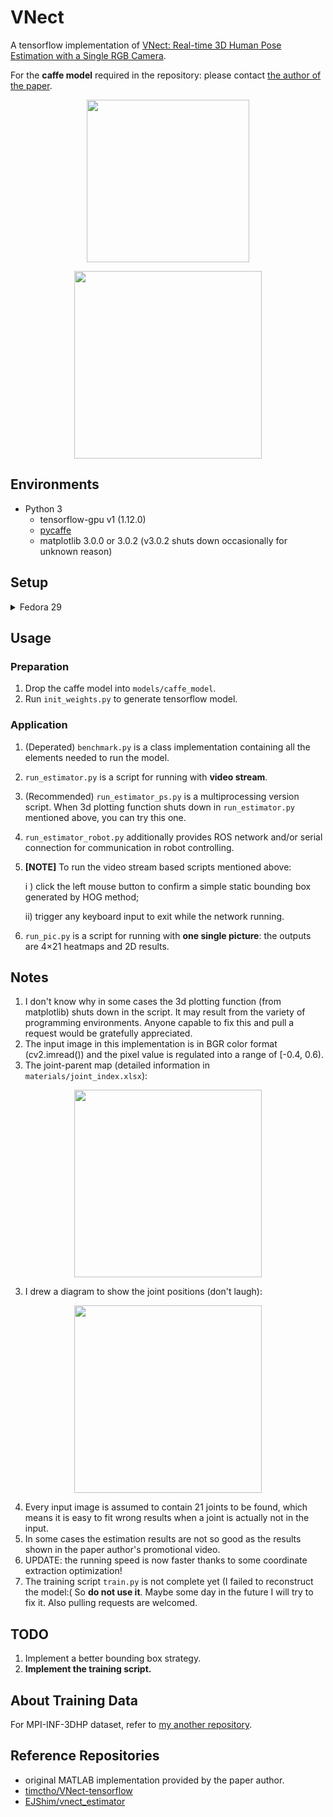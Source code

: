 # VNect

A tensorflow implementation of [VNect: Real-time 3D Human Pose Estimation with a Single RGB Camera](http://gvv.mpi-inf.mpg.de/projects/VNect/).

For the **caffe model** required in the repository: please contact [the author of the paper](http://gvv.mpi-inf.mpg.de/projects/VNect/).



<p align="center">
    <img src="./pic/test_pic_show.png" height="260">
</p>
<p align="center">
    <img src="./pic/test_video_show.gif" height="300">
</p>


## Environments

- Python 3
  - tensorflow-gpu v1 (1.12.0)
  - [pycaffe](https://github.com/BVLC/caffe/tree/windows)
  - matplotlib 3.0.0 or 3.0.2 (v3.0.2 shuts down occasionally for unknown reason)

## Setup

<details><summary>Fedora 29</summary>
<p>

#### Install python dependencies:
```
pip3 install -r requirements.txt --user
```
#### Install caffe dependencies
```
sudo dnf install protobuf-devel leveldb-devel snappy-devel opencv-devel boost-devel hdf5-devel glog-devel gflags-devel lmdb-devel atlas-devel python-lxml boost-python3-devel
```
#### Setup Caffe
```
git clone https://github.com/BVLC/caffe.git
cd caffe
```

#### Configure Makefile.config (Include python3 and fix path)

#### Build Caffe
```
sudo make all
sudo make runtest
sudo make pycaffe
sudo make distribute
sudo cp .build_release/lib/ /usr/lib64
sudo cp -a distribute/python/caffe/ /usr/lib/python3.7/site-packages/
```
</p>
</details>


## Usage

### Preparation

1. Drop the caffe model into `models/caffe_model`.
2. Run `init_weights.py` to generate tensorflow model.

### Application

1. (Deperated) `benchmark.py` is a class implementation containing all the elements needed to run the model.

2. `run_estimator.py` is a script for running with **video stream**.

3. (Recommended) `run_estimator_ps.py` is a multiprocessing version script. When 3d plotting function shuts down in `run_estimator.py` mentioned above, you can try this one.

4. `run_estimator_robot.py` additionally provides ROS network and/or serial connection for communication in robot controlling.

5. **[NOTE]** To run the video stream based scripts mentioned above:

   i ) click the left mouse button to confirm a simple static bounding box generated by HOG method;

   ii) trigger any keyboard input to exit while the network running.

6. `run_pic.py` is a script for running with **one single picture**: the outputs are 4×21 heatmaps and 2D results.



## Notes

1. I don't know why in some cases the 3d plotting function (from matplotlib) shuts down in the script. It may result from the variety of programming environments. Anyone capable to fix this and pull a request would be gratefully appreciated.
2. The input image in this implementation is in BGR color format (cv2.imread()) and the pixel value is regulated into a range of [-0.4, 0.6).
3. The joint-parent map (detailed information in `materials/joint_index.xlsx`):

<p align="center">
    <img src="./pic/joint_index.png" height="300">
</p>

3. I drew a diagram to show the joint positions (don't laugh):

<p align="center">
    <img src="./pic/joint_pos.jpg" height="300">
</p>

4. Every input image is assumed to contain 21 joints to be found, which means it is easy to fit wrong results when a joint is actually not in the input.
5. In some cases the estimation results are not so good as the results shown in the paper author's promotional video.
6. UPDATE: the running speed is now faster thanks to some coordinate extraction optimization!
7. The training script `train.py` is not complete yet (I failed to reconstruct the model:( So **do not use it**. Maybe some day in the future I will try to fix it. Also pulling requests are welcomed.



## TODO

1. Implement a better bounding box strategy.
2. **Implement the training script.**



## About Training Data

For MPI-INF-3DHP dataset, refer to [my another repository](https://github.com/XinArkh/mpi_inf_3dhp).



## Reference Repositories

- original MATLAB implementation provided by the paper author.
- [timctho/VNect-tensorflow](https://github.com/timctho/VNect-tensorflow)
- [EJShim/vnect_estimator](https://github.com/EJShim/vnect_estimator)
